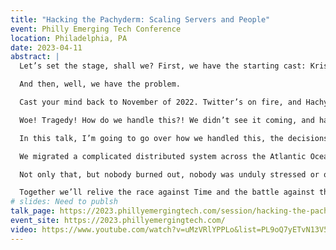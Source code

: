 ```yaml
---
title: "Hacking the Pachyderm: Scaling Servers and People"
event: Philly Emerging Tech Conference
location: Philadelphia, PA
date: 2023-04-11
abstract: |
  Let’s set the stage, shall we? First, we have the starting cast: Kris Nova, Quintessence, and the plucky but nascent beginnings of the Hachyderm community. Then we have the stage: The Watertower, home of the beloved motly crew of Nova’s animaniac named servers, nestled lovingly in the basement. Next, we have the Hachyderm infrastructure team. Myself, Dominic, Malte, and Tani.

  And then, well, we have the problem.

  Cast your mind back to November of 2022. Twitter’s on fire, and Hachyderm has grown from its small 700 users to a roaring 30,000 users in one month. Now, not only is Twiter on fire, but the Watertower is too.

  Woe! Tragedy! How do we handle this?! We didn’t see it coming, and had no time to prepare, but now we’re in the thick of it, but we won’t despair.

  In this talk, I’m going to go over how we handled this, the decisions we made, the limitations we faced, and the friendships we found in each other.

  We migrated a complicated distributed system across the Atlantic Ocean. One that was growing in real time. We did so while dealing with multiple types of failures and suffered zero data loss and we kept the trust of our beloved community by not letting them down.

  Not only that, but nobody burned out, nobody was unduly stressed or overworked, and we all came out stronger and more prepared than ever. Come along with me on this journey and I’ll take you through the how’s, the almost’s, the could’ve’s, and the might’ve been’s.

  Together we’ll relive the race against Time and the battle against the very fabric of Systemic Chaos itself.
# slides: Need to publsh
talk_page: https://2023.phillyemergingtech.com/session/hacking-the-pachyderm-scaling-servers-and-people/
event_site: https://2023.phillyemergingtech.com/
video: https://www.youtube.com/watch?v=uMzVRlYPPLo&list=PL9oQ7yETvN13V5Xp7016XupVLg3WqiMtx&index=10
---
```

